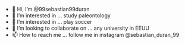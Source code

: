 - 👋 Hi, I’m @99sebastian99duran
- 👀 I’m interested in ... study paleontology 
- 🌱 I’m interested in ... play soccer
- 💞️ I’m looking to collaborate on ... any university in EEUU
- 📫 How to reach me ... follow me in instagram @sebastian_duran_99

<!---
99sebastian99duran/99sebastian99duran is a ✨ special ✨ repository because its `README.md` (this file) appears on your GitHub profile.
You can click the Preview link to take a look at your changes.
--->
